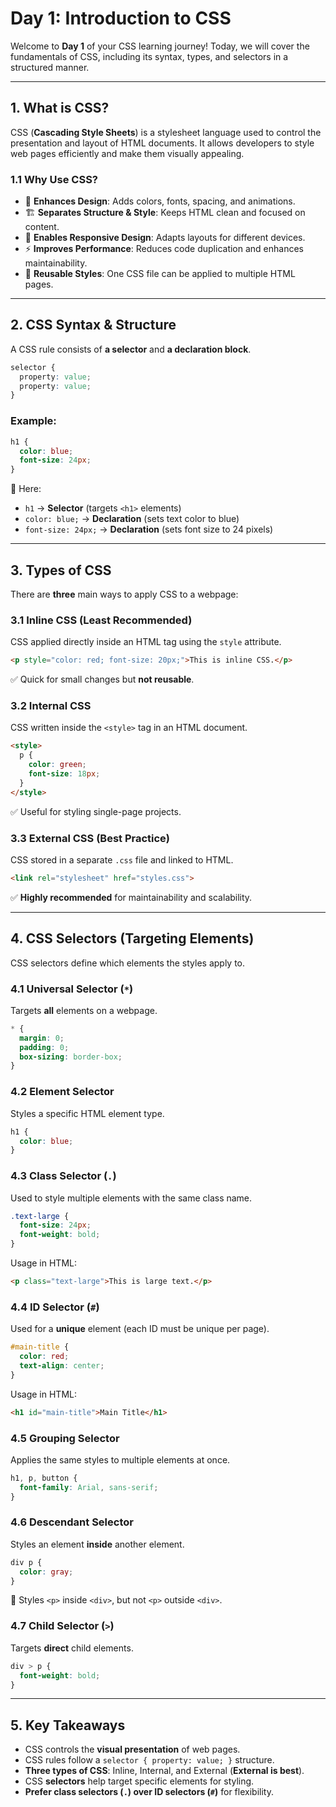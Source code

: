 # Day 1: Introduction to CSS

Welcome to **Day 1** of your CSS learning journey! Today, we will cover the fundamentals of CSS, including its syntax, types, and selectors in a structured manner.

---
## **1. What is CSS?**
CSS (**Cascading Style Sheets**) is a stylesheet language used to control the presentation and layout of HTML documents. It allows developers to style web pages efficiently and make them visually appealing.

### **1.1 Why Use CSS?**
- 🎨 **Enhances Design**: Adds colors, fonts, spacing, and animations.
- 🏗 **Separates Structure & Style**: Keeps HTML clean and focused on content.
- 📱 **Enables Responsive Design**: Adapts layouts for different devices.
- ⚡ **Improves Performance**: Reduces code duplication and enhances maintainability.
- 🔄 **Reusable Styles**: One CSS file can be applied to multiple HTML pages.

---
## **2. CSS Syntax & Structure**
A CSS rule consists of **a selector** and **a declaration block**.

```css
selector {
  property: value;
  property: value;
}
```

### **Example:**
```css
h1 {
  color: blue;
  font-size: 24px;
}
```
📌 Here:
- `h1` → **Selector** (targets `<h1>` elements)
- `color: blue;` → **Declaration** (sets text color to blue)
- `font-size: 24px;` → **Declaration** (sets font size to 24 pixels)

---
## **3. Types of CSS**
There are **three** main ways to apply CSS to a webpage:

### **3.1 Inline CSS (Least Recommended)**
CSS applied directly inside an HTML tag using the `style` attribute.
```html
<p style="color: red; font-size: 20px;">This is inline CSS.</p>
```
✅ Quick for small changes but **not reusable**.

### **3.2 Internal CSS**
CSS written inside the `<style>` tag in an HTML document.
```html
<style>
  p {
    color: green;
    font-size: 18px;
  }
</style>
```
✅ Useful for styling single-page projects.

### **3.3 External CSS (Best Practice)**
CSS stored in a separate `.css` file and linked to HTML.
```html
<link rel="stylesheet" href="styles.css">
```
✅ **Highly recommended** for maintainability and scalability.

---
## **4. CSS Selectors (Targeting Elements)**
CSS selectors define which elements the styles apply to.

### **4.1 Universal Selector (`*`)**
Targets **all** elements on a webpage.
```css
* {
  margin: 0;
  padding: 0;
  box-sizing: border-box;
}
```

### **4.2 Element Selector**
Styles a specific HTML element type.
```css
h1 {
  color: blue;
}
```

### **4.3 Class Selector (`.`)**
Used to style multiple elements with the same class name.
```css
.text-large {
  font-size: 24px;
  font-weight: bold;
}
```
Usage in HTML:
```html
<p class="text-large">This is large text.</p>
```

### **4.4 ID Selector (`#`)**
Used for a **unique** element (each ID must be unique per page).
```css
#main-title {
  color: red;
  text-align: center;
}
```
Usage in HTML:
```html
<h1 id="main-title">Main Title</h1>
```

### **4.5 Grouping Selector**
Applies the same styles to multiple elements at once.
```css
h1, p, button {
  font-family: Arial, sans-serif;
}
```

### **4.6 Descendant Selector**
Styles an element **inside** another element.
```css
div p {
  color: gray;
}
```
📌 Styles `<p>` inside `<div>`, but not `<p>` outside `<div>`.

### **4.7 Child Selector (`>`)**
Targets **direct** child elements.
```css
div > p {
  font-weight: bold;
}
```

---
## **5. Key Takeaways**
-  CSS controls the **visual presentation** of web pages.
-  CSS rules follow a `selector { property: value; }` structure.
-  **Three types of CSS**: Inline, Internal, and External (**External is best**).
-  CSS **selectors** help target specific elements for styling.
-  **Prefer class selectors (`.`) over ID selectors (`#`)** for flexibility.


